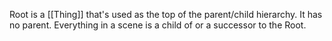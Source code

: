 Root is a [[Thing]] that's used as the top of the parent/child hierarchy. It has no parent. Everything in a scene is a child of or a successor to the Root.